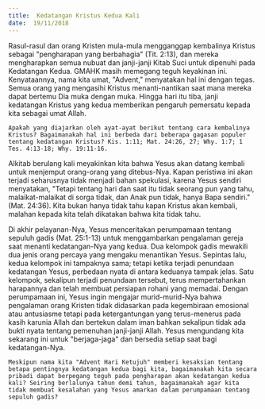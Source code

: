 ```yaml
---
title:  Kedatangan Kristus Kedua Kali
date:  19/11/2018
---
```


Rasul-rasul dan orang Kristen mula-mula mengganggap kembalinya Kristus sebagai "pengharapan yang berbahagia" (Tit. 2:13), dan mereka mengharapkan semua nubuat dan janji-janji Kitab Suci untuk dipenuhi pada Kedatangan Kedua. GMAHK masih memegang teguh keyakinan ini. Kenyataannya, nama kita umat, "Advent," menyatakan hal ini dengan tegas. Semua orang yang mengasihi Kristus menanti-nantikan saat mana mereka dapat bertemu Dia muka dengan muka. Hingga hari itu tiba, janji kedatangan Kristus yang kedua memberikan pengaruh pemersatu kepada kita sebagai umat Allah.

`Apakah yang diajarkan oleh ayat-ayat berikut tentang cara kembalinya Kristus? Bagaimanakah hal ini berbeda dari beberapa gagasan populer tentang kedatangan Kristus? Kis. 1:11; Mat. 24:26, 27; Why. 1:7; 1 Tes. 4:13-18; Why. 19:11-16.`

Alkitab berulang kali meyakinkan kita bahwa Yesus akan datang kembali untuk menjemput orang-orang yang ditebus-Nya. Kapan peristiwa ini akan terjadi seharusnya tidak menjadi bahan spekulasi, karena Yesus sendiri menyatakan, "Tetapi tentang hari dan saat itu tidak seorang pun yang tahu, malaikat-malaikat di sorga tidak, dan Anak pun tidak, hanya Bapa sendiri." (Mat. 24:36). Kita bukan hanya tidak tahu kapan Kristus akan kembali, malahan kepada kita telah dikatakan bahwa kita tidak tahu.

Di akhir pelayanan-Nya, Yesus menceritakan perumpamaan tentang sepuluh gadis (Mat. 25:1-13) untuk menggambarkan pengalaman gereja saat menanti kedatangan-Nya yang kedua. Dua kelompok gadis mewakili dua jenis orang percaya yang mengaku menantikan Yesus. Sepintas lalu, kedua kelompok ini tampaknya sama; tetapi ketika terjadi penundaan kedatangan Yesus, perbedaan nyata di antara keduanya tampak jelas. Satu kelompok, sekalipun terjadi penundaan tersebut, terus mempertahankan harapannya dan telah membuat persiapan rohani yang memadai. Dengan perumpamaan ini, Yesus ingin mengajar murid-murid-Nya bahwa pengalaman orang Kristen tidak didasarkan pada kegembiraan emosional atau antusiasme tetapi pada ketergantungan yang terus-menerus pada kasih karunia Allah dan bertekun dalam iman bahkan sekalipun tidak ada bukti nyata tentang pemenuhan janji-janji Allah. Yesus mengundang kita sekarang ini untuk "berjaga-jaga" dan bersedia setiap saat bagi kedatangan-Nya.

`Meskipun nama kita "Advent Hari Ketujuh" memberi kesaksian tentang betapa pentingnya kedatangan kedua bagi kita, bagaimanakah kita secara pribadi dapat berpegang teguh pada pengharapan akan kedatangan kedua kali? Seiring berlalunya tahun demi tahun, bagaimanakah agar kita tidak membuat kesalahan yang Yesus amarkan dalam perumpamaan tentang sepuluh gadis?`